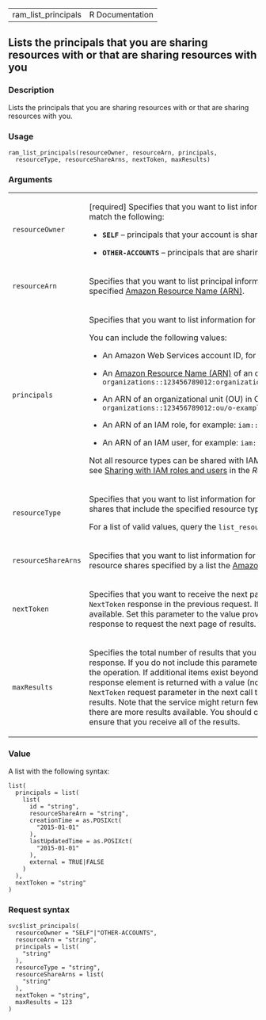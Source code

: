 <table style="width: 100%;">
<tbody>
<tr class="odd">
<td>ram_list_principals</td>
<td style="text-align: right;">R Documentation</td>
</tr>
</tbody>
</table>

## Lists the principals that you are sharing resources with or that are sharing resources with you

### Description

Lists the principals that you are sharing resources with or that are
sharing resources with you.

### Usage

    ram_list_principals(resourceOwner, resourceArn, principals,
      resourceType, resourceShareArns, nextToken, maxResults)

### Arguments

<table>
<colgroup>
<col style="width: 35%" />
<col style="width: 65%" />
</colgroup>
<tbody>
<tr class="odd">
<td><code
id="ram_list_principals_:_resourceOwner">resourceOwner</code></td>
<td><p>[required] Specifies that you want to list information for only
resource shares that match the following:</p>
<ul>
<li><p><strong><code>SELF</code></strong> – principals that your account
is sharing resources with</p></li>
<li><p><strong><code>OTHER-ACCOUNTS</code></strong> – principals that
are sharing resources with your account</p></li>
</ul></td>
</tr>
<tr class="even">
<td><code id="ram_list_principals_:_resourceArn">resourceArn</code></td>
<td><p>Specifies that you want to list principal information for the
resource share with the specified <a
href="https://docs.aws.amazon.com/IAM/latest/UserGuide/reference-arns.html">Amazon
Resource Name (ARN)</a>.</p></td>
</tr>
<tr class="odd">
<td><code id="ram_list_principals_:_principals">principals</code></td>
<td><p>Specifies that you want to list information for only the listed
principals.</p>
<p>You can include the following values:</p>
<ul>
<li><p>An Amazon Web Services account ID, for example:
<code>123456789012</code></p></li>
<li><p>An <a
href="https://docs.aws.amazon.com/IAM/latest/UserGuide/reference-arns.html">Amazon
Resource Name (ARN)</a> of an organization in Organizations, for
example: <code
style="white-space: pre;">⁠organizations::123456789012:organization/o-exampleorgid⁠</code></p></li>
<li><p>An ARN of an organizational unit (OU) in Organizations, for
example: <code
style="white-space: pre;">⁠organizations::123456789012:ou/o-exampleorgid/ou-examplerootid-exampleouid123⁠</code></p></li>
<li><p>An ARN of an IAM role, for example: <code
style="white-space: pre;">⁠iam::123456789012:role/rolename⁠</code></p></li>
<li><p>An ARN of an IAM user, for example: <code
style="white-space: pre;">⁠iam::123456789012user/username⁠</code></p></li>
</ul>
<p>Not all resource types can be shared with IAM roles and users. For
more information, see <a
href="https://docs.aws.amazon.com/ram/latest/userguide/#permissions-rbp-supported-resource-types">Sharing
with IAM roles and users</a> in the <em>Resource Access Manager User
Guide</em>.</p></td>
</tr>
<tr class="even">
<td><code
id="ram_list_principals_:_resourceType">resourceType</code></td>
<td><p>Specifies that you want to list information for only principals
associated with resource shares that include the specified resource
type.</p>
<p>For a list of valid values, query the
<code>list_resource_types</code> operation.</p></td>
</tr>
<tr class="odd">
<td><code
id="ram_list_principals_:_resourceShareArns">resourceShareArns</code></td>
<td><p>Specifies that you want to list information for only principals
associated with the resource shares specified by a list the <a
href="https://docs.aws.amazon.com/IAM/latest/UserGuide/reference-arns.html">Amazon
Resource Names (ARNs)</a>.</p></td>
</tr>
<tr class="even">
<td><code id="ram_list_principals_:_nextToken">nextToken</code></td>
<td><p>Specifies that you want to receive the next page of results.
Valid only if you received a <code>NextToken</code> response in the
previous request. If you did, it indicates that more output is
available. Set this parameter to the value provided by the previous
call's <code>NextToken</code> response to request the next page of
results.</p></td>
</tr>
<tr class="odd">
<td><code id="ram_list_principals_:_maxResults">maxResults</code></td>
<td><p>Specifies the total number of results that you want included on
each page of the response. If you do not include this parameter, it
defaults to a value that is specific to the operation. If additional
items exist beyond the number you specify, the <code>NextToken</code>
response element is returned with a value (not null). Include the
specified value as the <code>NextToken</code> request parameter in the
next call to the operation to get the next part of the results. Note
that the service might return fewer results than the maximum even when
there are more results available. You should check
<code>NextToken</code> after every operation to ensure that you receive
all of the results.</p></td>
</tr>
</tbody>
</table>

### Value

A list with the following syntax:

    list(
      principals = list(
        list(
          id = "string",
          resourceShareArn = "string",
          creationTime = as.POSIXct(
            "2015-01-01"
          ),
          lastUpdatedTime = as.POSIXct(
            "2015-01-01"
          ),
          external = TRUE|FALSE
        )
      ),
      nextToken = "string"
    )

### Request syntax

    svc$list_principals(
      resourceOwner = "SELF"|"OTHER-ACCOUNTS",
      resourceArn = "string",
      principals = list(
        "string"
      ),
      resourceType = "string",
      resourceShareArns = list(
        "string"
      ),
      nextToken = "string",
      maxResults = 123
    )
